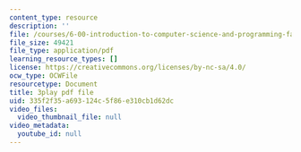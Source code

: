 ```yaml
---
content_type: resource
description: ''
file: /courses/6-00-introduction-to-computer-science-and-programming-fall-2008/335f2f35a693124c5f86e310cb1d62dc_hVHqs38fPe8.pdf
file_size: 49421
file_type: application/pdf
learning_resource_types: []
license: https://creativecommons.org/licenses/by-nc-sa/4.0/
ocw_type: OCWFile
resourcetype: Document
title: 3play pdf file
uid: 335f2f35-a693-124c-5f86-e310cb1d62dc
video_files:
  video_thumbnail_file: null
video_metadata:
  youtube_id: null
---
```

